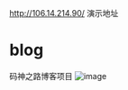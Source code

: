 http://106.14.214.90/ 演示地址
# blog
码神之路博客项目
![image](https://user-images.githubusercontent.com/64030724/163127444-ba916d8d-0309-4e9d-860e-dc273a38925e.png)
